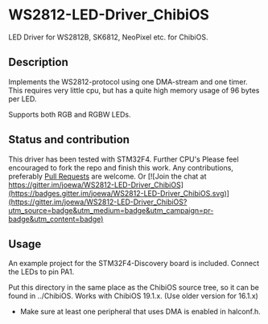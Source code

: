 WS2812-LED-Driver_ChibiOS
=========================

LED Driver for WS2812B, SK6812, NeoPixel etc. for ChibiOS.

## Description
Implements the WS2812-protocol using one DMA-stream and one timer. This requires very little cpu, but has a quite high memory usage of 96 bytes per LED.

Supports both RGB and RGBW LEDs.

## Status and contribution
This driver has been tested with STM32F4. Further CPU's Please feel encouraged to fork the repo and finish this work. Any contributions, preferably [Pull Requests](https://github.com/joewa/WS2812-LED-Driver_ChibiOS/pulls) are welcome.
Or [![Join the chat at https://gitter.im/joewa/WS2812-LED-Driver_ChibiOS](https://badges.gitter.im/joewa/WS2812-LED-Driver_ChibiOS.svg)](https://gitter.im/joewa/WS2812-LED-Driver_ChibiOS?utm_source=badge&utm_medium=badge&utm_campaign=pr-badge&utm_content=badge)

## Usage
An example project for the STM32F4-Discovery board is included. Connect the LEDs to pin PA1.

Put this directory in the same place as the ChibiOS source tree, so it can be found in ../ChibiOS.
Works with ChibiOS 19.1.x. (Use older version for 16.1.x)

- Make sure at least one peripheral that uses DMA is enabled in halconf.h.
